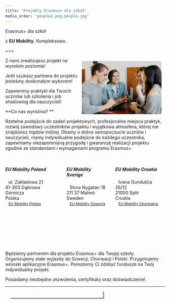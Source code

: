 ```yaml
---
title: 'Projekty Erasmus+ dla szkół'
media_order: 'people2.png,people.jpg'
---
```


Erasmus+ dla szkół

z **EU Mobility**. Kompleksowo. 

===


<img title="people" alt="people" src="/user/pages/03.erasmus-plus/projekty-erasmus-plus-dla-szkol/people.jpg" style="width: 50%;float: right;margin:10px;">

                                                                                                                         
Z nami zrealizujesz projekt na wysokim poziomie!

Jeśli szukasz partnera do projektu jesteśmy doskonałym wyborem!

Zapewnimy praktyki dla Twoich uczniów lub szkolenia i job shadowing dla nauczycieli!

**Co nas wyróżnia? **

Rzetelne podejście do zadań projektowych, profesjonalne miejsca praktyk, rozwój zawodowy uczestników projektu i wyjątkowa atmosfera, której nie znajdziesz nigdzie indziej. Dbamy o dobre samopoczucie uczniów i nauczycieli, mamy indywidualne podejście do każdego uczestnika, zapewniamy niezapomnianą przygodę i gwarancję realizacji projektu zgodnie ze standardami i wymaganiami programu Erasmus+

<br>

<div class="columns">
                    <div class="column col-4 col-md-6 col-sm-12 mt-2 text-center" >
                        <h5>EU Mobility Poland</h5>
                        <i class="fa fa-map-marker" style="margin-right: 10px;"></i>ul. Zakładowa 21 <br>41-303 Dąbrowa Górnicza<br> Polska<br>
                        <i class="fa-brands fa-facebook" style="margin-right: 10px;"></i> <a href="https://www.facebook.com/profile.php?id=100063488585533" title="EU Mobility Polska Facebook" style="font-size: smaller;">EU Mobility Polska</a>
                    </div>
                    <div class="column col-4 col-md-6 col-sm-12 mt-2 text-center">                       
                        <h5>EU Mobility Sverige</h5>
                        <i class="fa fa-map-marker" style="margin-right: 10px;"></i>Stora Nygatan 18 <br>211 37 Malmö<br> Sweden<br>
                        <i class="fa-brands fa-facebook" style="margin-right: 10px;"></i> <a href="https://www.facebook.com/eumobilitysverige" title="EU Mobility Sverige Facebook" style="font-size: smaller;">EU Mobility Szwecja</a>	
                    </div>
                    <div class="column col-4 col-md-6 col-sm-12 mt-2 text-center">
						<h5>EU Mobility Croatia</h5>
                        <i class="fa fa-map-marker" style="margin-right: 10px;"></i>Ivana Gundulića 26/12 <br>21000 Split<br> Croatia<br>
                        <i class="fa-brands fa-facebook" style="margin-right: 10px;"></i> <a href="https://www.facebook.com/profile.php?id=100086284754057" title="EU Mobility Croatia Facebook" style="font-size: smaller;">EU Mobility Chorwacja</a>							
					</div>
</div>
<br><br><br>

<div class="empty"> 
    <i class="fa-solid fa-user-graduate" style="margin-right: 10px; color: #fa4bb1; font-size: 3rem;"></i><br><br>
  <p class="empty-title h5">Będziemy partnerem dla projektu Erasmus+ dla Twojej szkoły. Organizujemy stałe wyjazdy do Szwecji, Chorwacji i Polski.
Przygotujemy wnioski aplikacyjne Erasmus+. Pomożemy Ci zdobyć fundusze na Twój indywidualny projekt.</p>
  <p class="empty-subtitle">Posiadamy niezbędne zezwolenia, certyfikaty oraz doświadczenie!.</p>
</div>



    
--------------------------------------------------
    

<div class="float-right"><a href="https://eumobility.eu/pl/erasmus-plus/projekty-erasmus-plus-dla-pracodawcow" class="btn btn-lg btn-transp btn-purp" style="font-size: large; margin: 1rem; color: #FFF; box-shadow: 2px 2px 2px 1px rgba(0, 0, 0, 0.5);">ERASMUS+ DLA PRACODAWCÓW</a></div>
